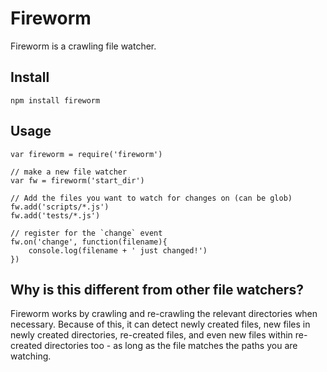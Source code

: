 Fireworm
========

Fireworm is a crawling file watcher.

Install
-------

    npm install fireworm

Usage
-----

    var fireworm = require('fireworm')

    // make a new file watcher
    var fw = fireworm('start_dir')

    // Add the files you want to watch for changes on (can be glob)
    fw.add('scripts/*.js')
    fw.add('tests/*.js')

    // register for the `change` event
    fw.on('change', function(filename){
        console.log(filename + ' just changed!')
    })

Why is this different from other file watchers?
-----------------------------------------------

Fireworm works by crawling and re-crawling the relevant directories when necessary. Because of this, it can detect newly created files, new files in newly created directories, re-created files, and even new files within re-created directories too - as long as the file matches the paths you are watching.

